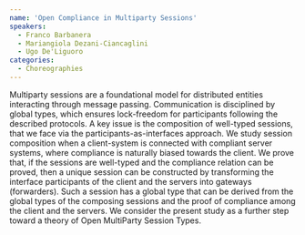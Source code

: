```yaml
---
name: 'Open Compliance in Multiparty Sessions'
speakers:
  - Franco Barbanera
  - Mariangiola Dezani-Ciancaglini
  - Ugo De'Liguoro
categories:
  - Choreographies
---
```


Multiparty sessions are a foundational model for distributed entities interacting through message passing. Communication is disciplined by global types, which ensures lock-freedom for participants following the described protocols. A key issue is the composition of well-typed sessions, that we face via the participants-as-interfaces approach. We study session composition when a client-system is connected with compliant server systems, where compliance is naturally biased towards the client. We prove that, if the sessions are well-typed and the compliance relation can be proved, then a unique session can be constructed by transforming the interface participants of the client and the servers into gateways (forwarders). Such a session has a global type that can be derived from the global types of the composing sessions and the proof of compliance among the client and the servers. We consider the present study as a further step toward a theory of Open MultiParty Session Types.
